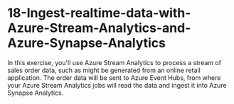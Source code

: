 # 18-Ingest-realtime-data-with-Azure-Stream-Analytics-and-Azure-Synapse-Analytics
In this exercise, you'll use Azure Stream Analytics to process a stream of sales order data, such as might be generated from an online retail application. The order data will be sent to Azure Event Hubs, from where your Azure Stream Analytics jobs will read the data and ingest it into Azure Synapse Analytics.
